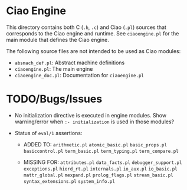 # Ciao Engine

This directory contains both C (`.h`, `.c`) and Ciao (`.pl`) sources
that corresponds to the Ciao engine and runtime. See `ciaoengine.pl`
for the main module that defines the Ciao engine.

The following source files are not intended to be used as Ciao
modules:

  - `absmach_def.pl`: Abstract machine definitions
  - `ciaoengine.pl`: The main engine
  - `ciaoengine_doc.pl`: Documentation for `ciaoengine.pl`

# TODO/Bugs/Issues

 - No initialization directive is executed in engine modules. Show
   warning/error when `:- initialization` is used in those modules?

 - Status of `eval/1` assertions:

   - ADDED TO:
     `arithmetic.pl` `atomic_basic.pl` `basic_props.pl` `basiccontrol.pl`
     `term_basic.pl` `term_typing.pl` `term_compare.pl`

   - MISSING FOR: `attributes.pl` `data_facts.pl`
    `debugger_support.pl` `exceptions.pl` `hiord_rt.pl` `internals.pl`
    `io_aux.pl` `io_basic.pl` `mattr_global.pl` `mexpand.pl`
    `prolog_flags.pl` `stream_basic.pl` `syntax_extensions.pl`
    `system_info.pl`
